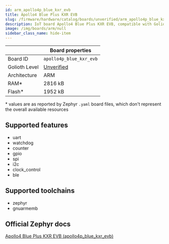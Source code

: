 ```yaml
---
id: arm_apollo4p_blue_kxr_evb
title: Apollo4 Blue Plus KXR EVB
slug: /firmware/hardware/catalog/boards/unverified/arm_apollo4p_blue_kxr_evb
description: IoT board Apollo4 Blue Plus KXR EVB, compatible with Golioth at unverified level.
image: /img/boards/arm/null
sidebar_class_name: hide-item
---
```


[//]: # (This is an auto-generated file, do not edit! Changes to it will be lost upon re-generation)



|                | Board properties     |
| -------------  | -------------------- |
| Board ID       | `apollo4p_blue_kxr_evb` |
| Golioth Level  | [Unverified](/firmware/hardware#unverified-boards) |
| Architecture   | ARM |
| RAM*           | 2816 kB |
| Flash*         | 1952 kB |

\* values are as reported by Zephyr `.yaml` board files, which don't represent the overall available resources



## Supported features

* uart
* watchdog
* counter
* gpio
* spi
* i2c
* clock_control
* ble

## Supported toolchains

* zephyr
* gnuarmemb

## Official Zephyr docs

[Apollo4 Blue Plus KXR EVB (apollo4p_blue_kxr_evb)](https://docs.zephyrproject.org/latest/boards/arm/apollo4p_blue_kxr_evb/doc/index.html)

